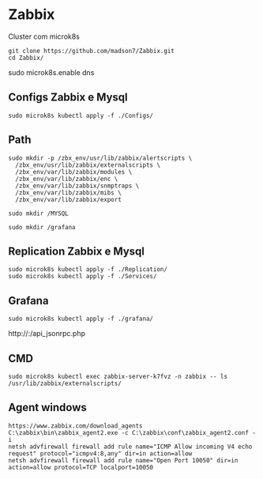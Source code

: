 # Zabbix
Cluster com microk8s


```
git clone https://github.com/madson7/Zabbix.git
cd Zabbix/
```

sudo microk8s.enable dns

## Configs Zabbix e Mysql
```
sudo microk8s kubectl apply -f ./Configs/
```

## Path
```
sudo mkdir -p /zbx_env/usr/lib/zabbix/alertscripts \
  /zbx_env/usr/lib/zabbix/externalscripts \
  /zbx_env/var/lib/zabbix/modules \
  /zbx_env/var/lib/zabbix/enc \
  /zbx_env/var/lib/zabbix/snmptraps \
  /zbx_env/var/lib/zabbix/mibs \
  /zbx_env/var/lib/zabbix/export

sudo mkdir /MYSQL

sudo mkdir /grafana
```
<!-- 
## Volumes
```
sudo microk8s kubectl apply -f ./Volumes/
``` -->

## Replication Zabbix e Mysql
```
sudo microk8s kubectl apply -f ./Replication/
sudo microk8s kubectl apply -f ./Services/
```

## Grafana
```
sudo microk8s kubectl apply -f ./grafana/
```

http://<IP-Zabbix-Web>:<Port>/api_jsonrpc.php

## CMD
```
sudo microk8s kubectl exec zabbix-server-k7fvz -n zabbix -- ls /usr/lib/zabbix/externalscripts/
```


## Agent windows
```
https://www.zabbix.com/download_agents
C:\zabbix\bin\zabbix_agent2.exe -c C:\zabbix\conf\zabbix_agent2.conf -i
netsh advfirewall firewall add rule name="ICMP Allow incoming V4 echo request" protocol="icmpv4:8,any" dir=in action=allow
netsh advfirewall firewall add rule name="Open Port 10050" dir=in action=allow protocol=TCP localport=10050
```